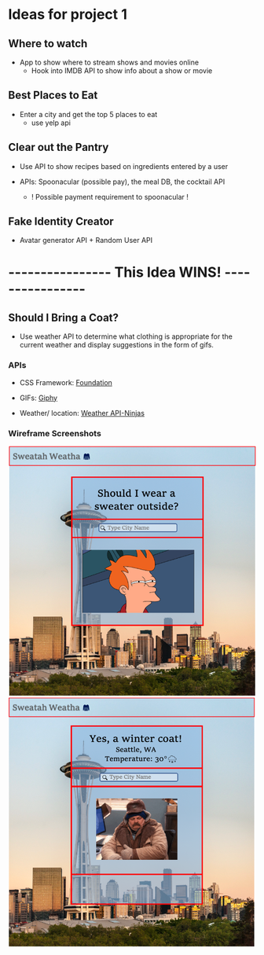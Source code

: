 # Ideas for project 1

## Where to watch
- App to show where to stream shows and movies online 
    - Hook into IMDB API to show info about a show or movie

## Best Places to Eat
- Enter a city and get the top 5 places to eat
    - use yelp api

## Clear out the Pantry
- Use API to show recipes based on ingredients entered by a user
- APIs:  Spoonacular (possible pay), the meal DB, the cocktail API

    - ! Possible payment requirement to spoonacular !

## Fake Identity Creator
- Avatar generator API + Random User API

# ---------------- This Idea WINS! ----------------

## Should I Bring a Coat?
- Use weather API to determine what clothing is appropriate for the current weather and display suggestions in the form of gifs.

### APIs
- CSS Framework: [Foundation](https://get.foundation/sites/getting-started.html)

- GIFs: [Giphy](https://rapidapi.com/giphy/api/giphy)
- Weather/ location: [Weather API-Ninjas](https://rapidapi.com/apininjas/api/weather-by-api-ninjas/)
<!-- - Location: [Geocoding](https://openweathermap.org/api/geocoding-api) -->

### Wireframe Screenshots
![Wireframe Screenshot](./assets/images/ScreenshotWelcome.png)
![Wireframe Screenshot2](./assets/images/ScreenshotAfterWelcome.png)